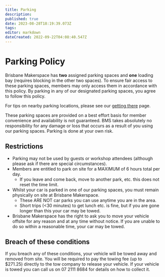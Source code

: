 ```yaml
---
title: Parking
description: 
published: true
date: 2023-08-28T18:19:39.073Z
tags: 
editor: markdown
dateCreated: 2022-09-22T04:08:40.547Z
---
```


# Parking Policy
Brisbane Makerspace has **two** assigned parking spaces and **one** loading bay (requires blocking in the other two spaces). To ensure fair access to these parking spaces, members may only access them in accordance with this policy. By parking in any of our designated parking spaces, you agree to follow this policy.

For tips on nearby parking locations, please see our [getting there](/getting-there) page.

These parking spaces are provided on a best effort basis for member convenience and availability is not guaranteed. BMS takes absolutely no responsibility for any damage or loss that occurs as a result of you using our parking spaces. Parking is done at your own risk.

## Restrictions
* Parking may not be used by guests or workshop attendees (although please ask if there are special circumstances).
* Members are entitled to park on site for a MAXIMUM of 6 hours total per day.
  * If you leave and come back, move to another park, etc. this does not reset the time limit.
* Whilst your car is parked in one of our parking spaces, you must remain physically on site at Brisbane Makerspace.
  * These ARE NOT car parks you can use anytime you are in the area.
  * Short trips (<30 minutes) to get lunch etc. is fine, but if you are gone longer than this your car may be towed.
* Brisbane Makerspace has the right to ask you to move your vehicle offsite for any reason and at any time without notice. If you are unable to do so within a reasonable time, your car may be towed.

## Breach of these conditions
If you breach any of these conditions, your vehicle will be towed away and removed from site. You will be required to pay the towing fee (up to $271.25) directly to the tow company to release your vehicle. If your vehicle is towed you can call us on 07 2111 8684 for details on how to collect it.